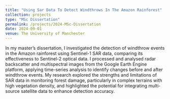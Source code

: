 ```yaml
---
title: "Using Sar Data To Detect Windthrows In The Amazon Rainforest"
collection: projects
type: "MSc Dissertation"
permalink: /projects/2024-MSc-Dissertation
date: 2024-09-01
venue: The University of Manchester
---
```


In my master’s dissertation, I investigated the detection of windthrow events in the Amazon rainforest using Sentinel-1 SAR data, comparing its effectiveness to Sentinel-2 optical data. I processed and analysed radar backscatter and multispectral images from the Google Earth Engine platform, applying time-series analysis to identify changes before and after windthrow events. My research explored the strengths and limitations of SAR data in monitoring forest damage, particularly in complex terrains with high vegetation density, and highlighted the potential for integrating multi-source satellite data to enhance detection accuracy. 
